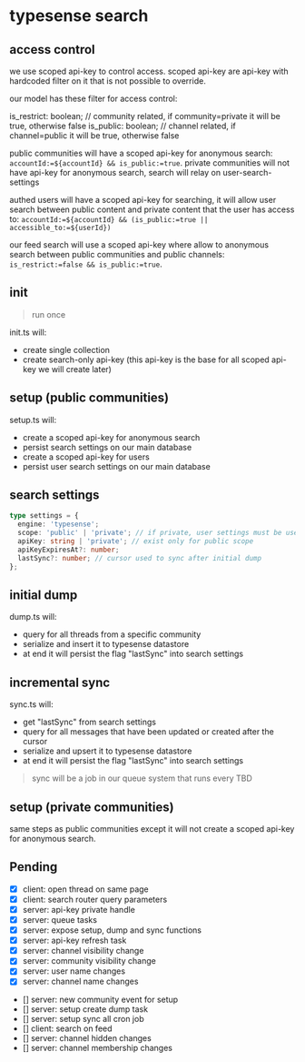 # typesense search

## access control

we use scoped api-key to control access. scoped api-key are api-key with hardcoded filter on it that is not possible to override.

our model has these filter for access control:

is_restrict: boolean; // community related, if community=private it will be true, otherwise false
is_public: boolean; // channel related, if channel=public it will be true, otherwise false

public communities will have a scoped api-key for anonymous search: `accountId:=${accountId} && is_public:=true`.
private communities will not have api-key for anonymous search, search will relay on user-search-settings

authed users will have a scoped api-key for searching, it will allow user search between public content and private content that the user has access to: `accountId:=${accountId} && (is_public:=true || accessible_to:=${userId})`

our feed search will use a scoped api-key where allow to anonymous search between public communities and public channels: `is_restrict:=false && is_public:=true`.

## init

> run once

init.ts will:

- create single collection
- create search-only api-key (this api-key is the base for all scoped api-key we will create later)

## setup (public communities)

setup.ts will:

- create a scoped api-key for anonymous search
- persist search settings on our main database
- create a scoped api-key for users
- persist user search settings on our main database

## search settings

```ts
type settings = {
  engine: 'typesense';
  scope: 'public' | 'private'; // if private, user settings must be used
  apiKey: string | 'private'; // exist only for public scope
  apiKeyExpiresAt?: number;
  lastSync?: number; // cursor used to sync after initial dump
};
```

## initial dump

dump.ts will:

- query for all threads from a specific community
- serialize and insert it to typesense datastore
- at end it will persist the flag "lastSync" into search settings

## incremental sync

sync.ts will:

- get "lastSync" from search settings
- query for all messages that have been updated or created after the cursor
- serialize and upsert it to typesense datastore
- at end it will persist the flag "lastSync" into search settings

> sync will be a job in our queue system that runs every TBD

## setup (private communities)

same steps as public communities except it will not create a scoped api-key for anonymous search.

## Pending

- [x] client: open thread on same page
- [x] client: search router query parameters
- [x] server: api-key private handle
- [x] server: queue tasks
- [x] server: expose setup, dump and sync functions
- [x] server: api-key refresh task
- [x] server: channel visibility change
- [x] server: community visibility change
- [x] server: user name changes
- [x] server: channel name changes
- [] server: new community event for setup
- [] server: setup create dump task
- [] server: setup sync all cron job
- [] client: search on feed
- [] server: channel hidden changes
- [] server: channel membership changes

